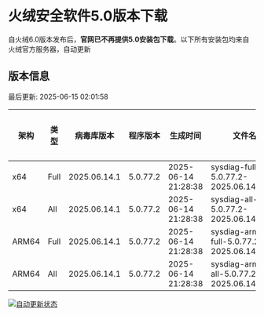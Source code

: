 # 火绒安全软件5.0版本下载 

自火绒6.0版本发布后，**官网已不再提供5.0安装包下载**。以下所有安装包均来自火绒官方服务器，自动更新

<!-- TABLE_START -->

## 版本信息

最后更新: 2025-06-15 02:01:58

| 架构    | 类型   | 病毒库版本 | 程序版本  | 生成时间 | 文件名 | 大小 | 下载链接    |
|---------|-------|------------|----------|----------|--------|------|----------|
| x64     | Full | 2025.06.14.1 | 5.0.77.2 | 2025-06-14 21:28:38 | sysdiag-full-5.0.77.2-2025.06.14.1.exe | 27.86M | [下载](https://down-tencent.huorong.cn/sysdiag-full-5.0.77.2-2025.06.14.1.exe) |
| x64     | All  | 2025.06.14.1 | 5.0.77.2 | 2025-06-14 21:28:38 | sysdiag-all-5.0.77.2-2025.06.14.1.exe | 27.86M | [下载](https://down-tencent.huorong.cn/sysdiag-all-5.0.77.2-2025.06.14.1.exe) |
| ARM64   | Full | 2025.06.14.1 | 5.0.77.2 | 2025-06-14 21:28:38 | sysdiag-arm64-full-5.0.77.2-2025.06.14.1.exe | 27.58M | [下载](https://down-tencent.huorong.cn/sysdiag-arm64-full-5.0.77.2-2025.06.14.1.exe) |
| ARM64   | All  | 2025.06.14.1 | 5.0.77.2 | 2025-06-14 21:28:38 | sysdiag-arm64-all-5.0.77.2-2025.06.14.1.exe | 27.58M | [下载](https://down-tencent.huorong.cn/sysdiag-arm64-all-5.0.77.2-2025.06.14.1.exe) |

<!-- TABLE_END -->

[![自动更新状态](https://github.com/J54264/Huorong-Version/actions/workflows/update.yml/badge.svg)](https://github.com/J54264/Huorong-Version/actions)
